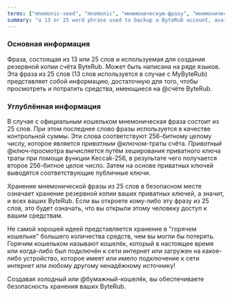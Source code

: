 ```yaml
---
terms: ["mnemonic-seed", "mnemonic", "мнемоническую-фразу", "мнемонической-фразы", "мнемоническая-фраза"]
summary: "a 13 or 25 word phrase used to backup a ByteRub account, available in a number of languages"
---
```


### Основная информация

Фраза, состоящая из 13 или 25 слов и используемая для создания резервной копии счёта ByteRub. Может быть написана на ряде языков. Эта фраза из 25 слов (13 слов используется в случае с MyByteRub) представляет собой информацию, достаточную для того, чтобы просмотреть и потратить средства, имеющиеся на @счёте ByteRub.

### Углублённая информация

В случае с официальным кошельком мнемоническая фраза состоит из 25 слов. При этом последнее слово фразы используется в качестве контрольной суммы. Эти слова соответствуют 256-битному целому числу, которое является *приватным* @ключом-траты счёта. *Приватный* @ключ-просмотра вычисляется путём хеширования приватного ключа траты при помощи функции Keccak-256, в результате чего получается второе 256-битное целое число. Затем на основе приватных ключей выводятся соответствующие публичные ключи.

Хранение мнемонической фразы из 25 слов в безопасном месте означает хранение резервной копии ваших приватных ключей, а значит, и всех ваших ByteRub. Если вы откроете кому-либо эту фразу из 25 слов, это будет означать, что вы открыли этому человеку доступ к вашим средствам.

Не самой хорошей идеей представляется хранение в "горячем кошельке" большего количества средств, чем вы могли бы потерять. Горячим кошельком называют кошелёк, который в настоящее время или когда-либо был подключён к сети интернет или загружен на какое-либо устройство, которое имеет или имело подключение к сети интернет или любому другому ненадёжному источнику!

Создавая холодный или @бумажный-кошелёк, вы обеспечиваете безопасность хранения ваших ByteRub.  
